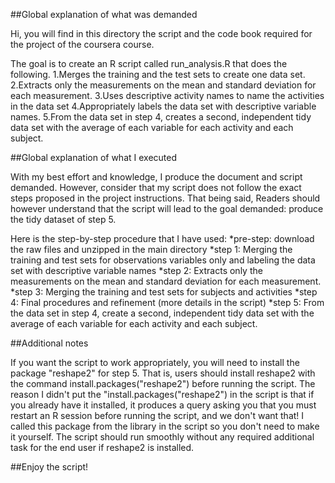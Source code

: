 ##Global explanation of what was demanded

Hi, you will find in this directory the script and the code book required for the project of the coursera course.

The goal is to create an R script called run_analysis.R that does the following. 
1.Merges the training and the test sets to create one data set.
2.Extracts only the measurements on the mean and standard deviation for each measurement. 
3.Uses descriptive activity names to name the activities in the data set
4.Appropriately labels the data set with descriptive variable names. 
5.From the data set in step 4, creates a second, independent tidy data set with the average of each variable for each activity and each subject.

##Global explanation of what I executed

With my best effort and knowledge, I produce the document and script demanded. However, consider that my
script does not follow the exact steps proposed in the project instructions. That being said,
Readers should however understand that the script will lead to the goal demanded: produce the tidy dataset of step 5.

Here is the step-by-step procedure that I have used:
*pre-step: download the raw files and unzipped in the main directory
*step 1: Merging the training and test sets for observations variables only and labeling the data set with descriptive variable names
*step 2: Extracts only the measurements on the mean and standard deviation for each measurement.
*step 3: Merging the training and test sets for subjects and activities
*step 4: Final procedures and refinement (more details in the script)
*step 5: From the data set in step 4, create a second, independent tidy data set with the average of each variable for each activity and each subject.

##Additional notes

If you want the script to work appropriately, you will need to install the package "reshape2" for step 5.
That is, users should install reshape2 with the command install.packages("reshape2") before running the script.
The reason I didn't put the "install.packages("reshape2") in the script is that if you already have it installed, 
it produces a query asking you that you must restart an R session before running the script, and we don't
want that! I called this package from the library in the script so you don't need to make it yourself.
The script should run smoothly without any required additional task for the end user if reshape2
is installed.

##Enjoy the script!